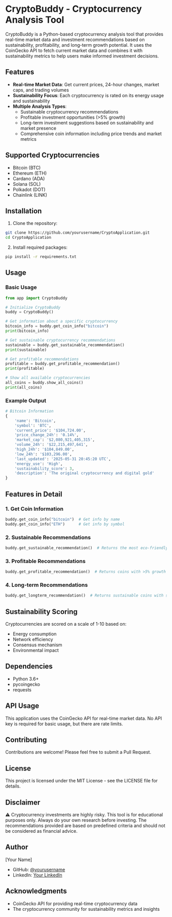 # CryptoBuddy - Cryptocurrency Analysis Tool

CryptoBuddy is a Python-based cryptocurrency analysis tool that provides real-time market data and investment recommendations based on sustainability, profitability, and long-term growth potential. It uses the CoinGecko API to fetch current market data and combines it with sustainability metrics to help users make informed investment decisions.

## Features

- **Real-time Market Data**: Get current prices, 24-hour changes, market caps, and trading volumes
- **Sustainability Focus**: Each cryptocurrency is rated on its energy usage and sustainability
- **Multiple Analysis Types**:
  - Sustainable cryptocurrency recommendations
  - Profitable investment opportunities (>5% growth)
  - Long-term investment suggestions based on sustainability and market presence
  - Comprehensive coin information including price trends and market metrics

## Supported Cryptocurrencies

- Bitcoin (BTC)
- Ethereum (ETH)
- Cardano (ADA)
- Solana (SOL)
- Polkadot (DOT)
- Chainlink (LINK)

## Installation

1. Clone the repository:
```bash
git clone https://github.com/yourusername/CryptoApplication.git
cd CryptoApplication
```

2. Install required packages:
```bash
pip install -r requirements.txt
```

## Usage

### Basic Usage

```python
from app import CryptoBuddy

# Initialize CryptoBuddy
buddy = CryptoBuddy()

# Get information about a specific cryptocurrency
bitcoin_info = buddy.get_coin_info("bitcoin")
print(bitcoin_info)

# Get sustainable cryptocurrency recommendations
sustainable = buddy.get_sustainable_recommendation()
print(sustainable)

# Get profitable recommendations
profitable = buddy.get_profitable_recommendation()
print(profitable)

# Show all available cryptocurrencies
all_coins = buddy.show_all_coins()
print(all_coins)
```

### Example Output

```python
# Bitcoin Information
{
    'name': 'Bitcoin',
    'symbol': 'BTC',
    'current_price': '$104,724.00',
    'price_change_24h': '0.14%',
    'market_cap': '$2,080,921,405,315',
    'volume_24h': '$22,215,497,641',
    'high_24h': '$104,849.00',
    'low_24h': '$103,296.00',
    'last_updated': '2025-05-31 20:45:20 UTC',
    'energy_use': 'High',
    'sustainability_score': 3,
    'description': 'The original cryptocurrency and digital gold'
}
```

## Features in Detail

### 1. Get Coin Information
```python
buddy.get_coin_info("bitcoin")  # Get info by name
buddy.get_coin_info("ETH")      # Get info by symbol
```

### 2. Sustainable Recommendations
```python
buddy.get_sustainable_recommendation()  # Returns the most eco-friendly crypto
```

### 3. Profitable Recommendations
```python
buddy.get_profitable_recommendation()  # Returns coins with >5% growth
```

### 4. Long-term Recommendations
```python
buddy.get_longterm_recommendation()  # Returns sustainable coins with strong market presence
```

## Sustainability Scoring

Cryptocurrencies are scored on a scale of 1-10 based on:
- Energy consumption
- Network efficiency
- Consensus mechanism
- Environmental impact

## Dependencies

- Python 3.6+
- pycoingecko
- requests

## API Usage

This application uses the CoinGecko API for real-time market data. No API key is required for basic usage, but there are rate limits.

## Contributing

Contributions are welcome! Please feel free to submit a Pull Request.

## License

This project is licensed under the MIT License - see the LICENSE file for details.

## Disclaimer

⚠️ Cryptocurrency investments are highly risky. This tool is for educational purposes only. Always do your own research before investing. The recommendations provided are based on predefined criteria and should not be considered as financial advice.

## Author

[Your Name]
- GitHub: [@yourusername](https://github.com/yourusername)
- LinkedIn: [Your LinkedIn](https://linkedin.com/in/yourprofile)

## Acknowledgments

- CoinGecko API for providing real-time cryptocurrency data
- The cryptocurrency community for sustainability metrics and insights 